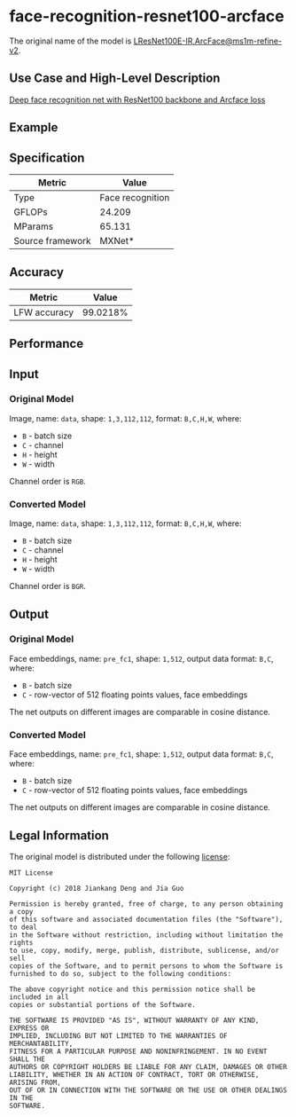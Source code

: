 # face-recognition-resnet100-arcface

The original name of the model is [LResNet100E-IR,ArcFace@ms1m-refine-v2](https://github.com/deepinsight/insightface/wiki/Model-Zoo).

## Use Case and High-Level Description

[Deep face recognition net with ResNet100 backbone and Arcface loss](https://arxiv.org/abs/1801.07698)

## Example

## Specification

| Metric            | Value         |
|-------------------|---------------|
| Type              | Face recognition |
| GFLOPs            | 24.209        |
| MParams           | 65.131        |
| Source framework  | MXNet\*       |

## Accuracy

| Metric | Value |
| ------ | ----- |
| LFW accuracy| 99.0218%|

## Performance

## Input

### Original Model

Image, name: `data`,  shape: `1,3,112,112`, format: `B,C,H,W`, where:

- `B` - batch size
- `C` - channel
- `H` - height
- `W` - width

Channel order is `RGB`.

### Converted Model

Image, name: `data`,  shape: `1,3,112,112`, format: `B,C,H,W`, where:

- `B` - batch size
- `C` - channel
- `H` - height
- `W` - width

Channel order is `BGR`.

## Output

### Original Model

Face embeddings, name: `pre_fc1`,  shape: `1,512`, output data format: `B,C`, where:

- `B` - batch size
- `C` - row-vector of 512 floating points values, face embeddings

The net outputs on different images are comparable in cosine distance.

### Converted Model

Face embeddings, name: `pre_fc1`,  shape: `1,512`, output data format: `B,C`, where:

- `B` - batch size
- `C` - row-vector of 512 floating points values, face embeddings

The net outputs on different images are comparable in cosine distance.

## Legal Information

The original model is distributed under the following
[license](https://raw.githubusercontent.com/deepinsight/insightface/master/LICENSE):

```
MIT License

Copyright (c) 2018 Jiankang Deng and Jia Guo

Permission is hereby granted, free of charge, to any person obtaining a copy
of this software and associated documentation files (the "Software"), to deal
in the Software without restriction, including without limitation the rights
to use, copy, modify, merge, publish, distribute, sublicense, and/or sell
copies of the Software, and to permit persons to whom the Software is
furnished to do so, subject to the following conditions:

The above copyright notice and this permission notice shall be included in all
copies or substantial portions of the Software.

THE SOFTWARE IS PROVIDED "AS IS", WITHOUT WARRANTY OF ANY KIND, EXPRESS OR
IMPLIED, INCLUDING BUT NOT LIMITED TO THE WARRANTIES OF MERCHANTABILITY,
FITNESS FOR A PARTICULAR PURPOSE AND NONINFRINGEMENT. IN NO EVENT SHALL THE
AUTHORS OR COPYRIGHT HOLDERS BE LIABLE FOR ANY CLAIM, DAMAGES OR OTHER
LIABILITY, WHETHER IN AN ACTION OF CONTRACT, TORT OR OTHERWISE, ARISING FROM,
OUT OF OR IN CONNECTION WITH THE SOFTWARE OR THE USE OR OTHER DEALINGS IN THE
SOFTWARE.
```
